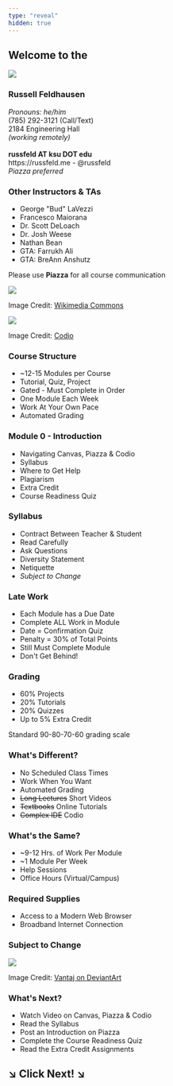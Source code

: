 ```yaml
---
type: "reveal"
hidden: true
---
```

<section>
	<h2>Welcome to the</h2>
	<img class="plain stretch" src="/images/core-logo-on-white.svg">
</section>
<section>
	<h3>Russell Feldhausen</h3>
	<p>
		<i>Pronouns: he/him</i><br>
		(785) 292-3121 (Call/Text)<br>
		2184 Engineering Hall<br>
		<i>(working remotely)</i><br>
		<br>
		<b>russfeld AT ksu DOT edu</b><br>
		https://russfeld.me  -  @russfeld<br>
		<i>Piazza preferred</i>
	</p>
</section>
<section>
	<h3>Other Instructors & TAs</h3>
	<ul>
    <li>George "Bud" LaVezzi</li>
		<li>Francesco Maiorana</li>
    <li>Dr. Scott DeLoach
		<li>Dr. Josh Weese</li>
		<li>Nathan Bean</li>
		<li>GTA: Farrukh Ali</li>
		<li>GTA: BreAnn Anshutz</li>
	</ul>
</section>
<section>
	<p>Please use <b>Piazza</b> for all course communication</p>
	<img class="stretch plain" src="/images/piazza_logo_wiki.png">
	<p class="imagecredit">Image Credit: <a href="https://commons.wikimedia.org/w/index.php?title=File:Piazza_logo.png&oldid=227030036">Wikimedia Commons</a></p>
</section>
<section>
	<img class="stretch plain" src="/images/codio_logo.svg">
	<p class="imagecredit">Image Credit: <a href="https://codio.com/">Codio</a></p>
</section>
<section>
	<h3>Course Structure</h3>
	<ul>
		<li>~12-15 Modules per Course </li>
		<li>Tutorial, Quiz, Project</li>
		<li>Gated - Must Complete in Order</li>
		<li>One Module Each Week</li>
		<li>Work At Your Own Pace</li>
		<li>Automated Grading</li>
	</ul>
</section>
<section>
	<h3>Module 0 - Introduction</h3>
	<ul>
		<li>Navigating Canvas, Piazza & Codio</li>
		<li>Syllabus</li>
		<li>Where to Get Help</li>
		<li>Plagiarism</li>
		<li>Extra Credit</li>
		<li>Course Readiness Quiz</li>
	</ul>
</section>
<section>
	<h3>Syllabus</h3>
	<ul>
		<li>Contract Between Teacher & Student</li>
		<li>Read Carefully</li>
		<li>Ask Questions</li>
		<li>Diversity Statement</li>
		<li>Netiquette</li>
		<li><i>Subject to Change</i></li>
	</ul>
</section>
<section>
  <h3>Late Work</h3>
	<ul>
		<li>Each Module has a Due Date</li>
		<li>Complete ALL Work in Module</li>
		<li>Date = Confirmation Quiz</li>
		<li>Penalty = 30% of Total Points</li>
		<li>Still Must Complete Module</li>
		<li>Don't Get Behind!</li>
	</ul>
</section>
<section>
	<h3>Grading</h3>
	<ul>
		<li>60% Projects</li>
		<li>20% Tutorials</li>
		<li>20% Quizzes</li>
		<li>Up to 5% Extra Credit</li>
	</ul>
	<p>Standard 90-80-70-60 grading scale</p>
</section>
<section>
	<h3>What's Different?</h3>
	<ul>
		<li>No Scheduled Class Times</li>
		<li>Work When You Want</li>
		<li>Automated Grading</li>
		<li><del>Long Lectures</del> Short Videos</li>
		<li><del>Textbooks</del> Online Tutorials</li>
		<li><del>Complex IDE</del> Codio</li>
	</ul>
</section>
<section>
	<h3>What's the Same?</h3>
	<ul>
		<li>~9-12 Hrs. of Work Per Module</li>
		<li>~1 Module Per Week</li>
		<li>Help Sessions</li>
		<li>Office Hours (Virtual/Campus)</li>
	</ul>
</section>
<section>
	<h3>Required Supplies</h3>
	<ul>
		<li>Access to a Modern Web Browser</li>
		<li>Broadband Internet Connection</li>
	</ul>
</section>
<section>
	<h3>Subject to Change</h3>
	<img class="stretch" src="/images/dontpanic_vantaj.jpg">
	<p class="imagecredit">Image Credit: <a href="http://vantaj.deviantart.com/art/Don-t-Panic-Wallpaper-267836839">Vantaj on DeviantArt</a></p>
</section>
<section>
	<h3>What's Next?</h3>
	<ul>
		<li>Watch Video on Canvas, Piazza & Codio</li>
		<li>Read the Syllabus</li>
		<li>Post an Introduction on Piazza</li>
		<li>Complete the Course Readiness Quiz</li>
		<li>Read the Extra Credit Assignments</li>
	</ul>
</section>
<section>
	<h1> &#8600; Click Next! &#8600;</h1>
</section>
